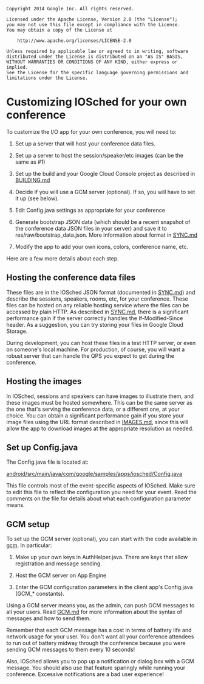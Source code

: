     Copyright 2014 Google Inc. All rights reserved.

    Licensed under the Apache License, Version 2.0 (the "License");
    you may not use this file except in compliance with the License.
    You may obtain a copy of the License at

        http://www.apache.org/licenses/LICENSE-2.0

    Unless required by applicable law or agreed to in writing, software
    distributed under the License is distributed on an "AS IS" BASIS,
    WITHOUT WARRANTIES OR CONDITIONS OF ANY KIND, either express or implied.
    See the License for the specific language governing permissions and
    limitations under the License.

# Customizing IOSched for your own conference

To customize the I/O app for your own conference, you will need to:

1. Set up a server that will host your conference data files.

2. Set up a server to host the session/speaker/etc images (can be the
same as #1)

3. Set up the build and your Google Cloud Console project as described
in [BUILDING.md](BUILDING.md)

4. Decide if you will use a GCM server (optional). If so, you will have to
set it up (see below).

5. Edit Config.java settings as appropriate for your conference

6. Generate bootstrap JSON data (which should be a recent snapshot of the
conference data JSON files in your server) and save it to
res/raw/bootstrap_data.json. More information about format in
[SYNC.md](SYNC.md)

7. Modify the app to add your own icons, colors, conference name, etc.

Here are a few more details about each step.

## Hosting the conference data files

These files are in the IOSched JSON format (documented in [SYNC.md](SYNC.md))
and describe the sessions, speakers, rooms, etc, for your conference.
These files can be hosted on any reliable hosting service where the files
can be accessed by plain HTTP. As described in [SYNC.md](SYNC.md), there is a
significant performance gain if the server correctly handles the
If-Modified-Since header. As a suggestion, you can try storing your
files in Google Cloud Storage.

During development, you can host these files in a test HTTP server, or
even on someone's local machine. For production, of course, you will
want a robust server that can handle the QPS you expect to get during
the conference.

## Hosting the images

In IOSched, sessions and speakers can have images to illustrate them,
and these images must be hosted somewhere. This can be the same server
as the one that's serving the conference data, or a different one, at
your choice. You can obtain a significant performance gain if you store
your image files using the URL format described in [IMAGES.md](IMAGES.md),
since this will allow the app to download images at the appropriate
resolution as needed.

## Set up Config.java
The Config.java file is located at:

   [android/src/main/java/com/google/samples/apps/iosched/Config.java](../android/src/main/java/com/google/samples/apps/iosched/Config.java)

This file controls most of the event-specific aspects of IOSched.
Make sure to edit this file to reflect the configuration you need
for your event. Read the comments on the file for details about
what each configuration parameter means.

## GCM setup

To set up the GCM server (optional), you can start with the code 
available in [gcm](../server/src/main/java/com/google/samples/apps/iosched/server/gcm). In particular:

1. Make up your own keys in AuthHelper.java. There are keys that
   allow registration and message sending.

2. Host the GCM server on App Engine

3. Enter the GCM configuration parameters in the client app's
   Config.java (GCM_* constants).

Using a GCM server means you, as the admin, can push GCM messages
to all your users. Read [GCM.md](GCM.md) for more information about the
syntax of messages and how to send them.

Remember that each GCM message has a cost in terms of battery life and
network usage for your user. You don't want all your conference
attendees to run out of battery midway through the conference because
you were sending GCM messages to them every 10 seconds!

Also, IOSched allows you to pop up a notification or dialog box with a
GCM message. You should also use that feature sparingly while running
your conference. Excessive notifications are a bad user experience!

